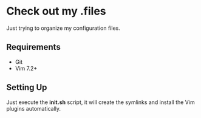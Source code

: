 Check out my .files
===================

Just trying to organize my configuration files.


Requirements
------------

- Git
- Vim 7.2+


Setting Up
----------

Just execute the __init.sh__ script, it will create the symlinks and install
the Vim plugins automatically.
